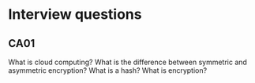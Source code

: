 # Interview questions

## CA01
What is cloud computing?
What is the difference between symmetric and asymmetric encryption?
What is a hash?
What is encryption?
